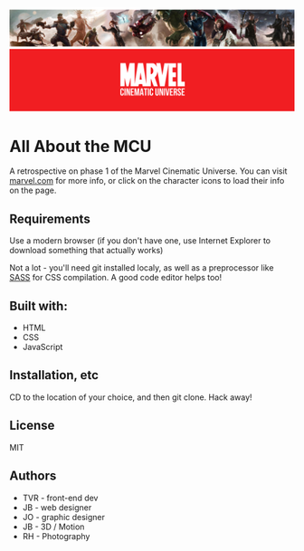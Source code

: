 ![Phase One of the MCU](images/marvel_banner.png "MCU Phase 1")

# All About the MCU
A retrospective on phase 1 of the Marvel Cinematic Universe. You can visit [marvel.com](https://www.marvel.com) for more info, or click on the character icons to load their info on the page.

## Requirements
Use a modern browser (if you don't have one, use Internet Explorer to download something that actually works)

Not a lot - you'll need git installed localy, as well as a preprocessor like [SASS](https://sass-lang.com/) for CSS compilation. A good code editor helps too!

## Built with:
<ul>
	<li>HTML</li>
	<li>CSS</li>
	<li>JavaScript</li>
</ul>

## Installation, etc
CD to the location of your choice, and then git clone. Hack away!

## License
MIT

## Authors
<ul>
	<li>TVR - front-end dev</li>
	<li>JB - web designer</li>
	<li>JO - graphic designer</li>
	<li>JB - 3D / Motion</li>
	<li>RH - Photography</li>
<ul>